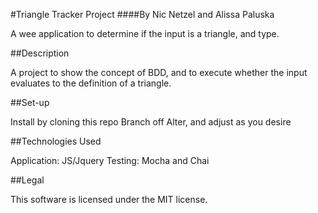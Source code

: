 #Triangle Tracker Project
####By Nic Netzel and Alissa Paluska

A wee application to determine if the input is a triangle, and type.

##Description

A project to show the concept of BDD, and to execute whether the input evaluates to the definition of a triangle.

##Set-up

Install by cloning this repo
Branch off
Alter, and adjust as you desire

##Technologies Used

Application: JS/Jquery
Testing: Mocha and Chai

##Legal

This software is licensed under the MIT license.
